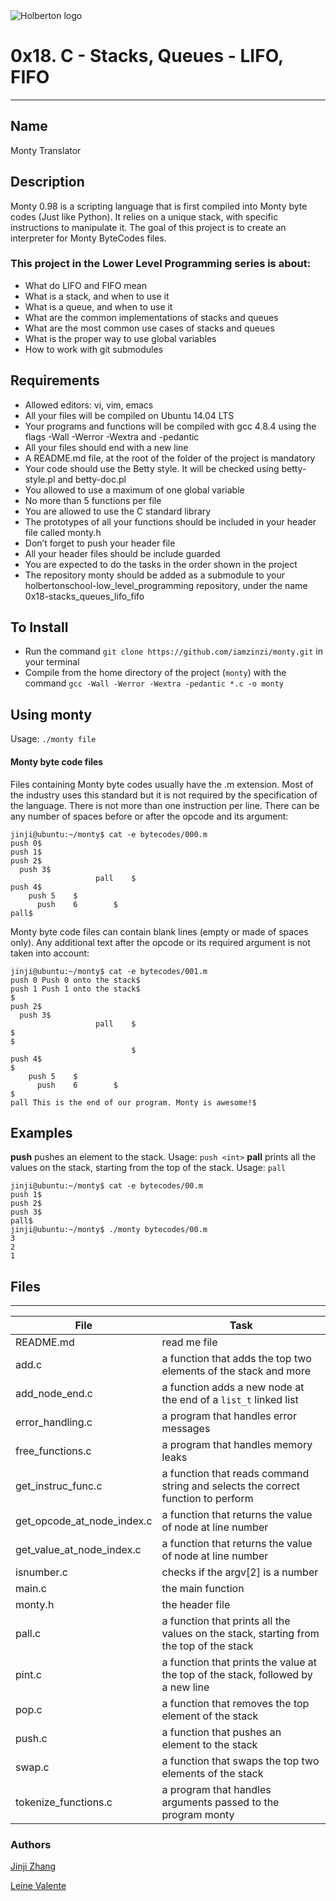 <img src="https://www.holbertonschool.com/assets/holberton-logo-1cc451260ca3cd297def53f2250a9794810667c7ca7b5fa5879a569a457bf16f.png" alt="Holberton logo">

# 0x18. C - Stacks, Queues - LIFO, FIFO
---
## Name

Monty Translator

## Description

Monty 0.98 is a scripting language that is first compiled into Monty byte codes (Just like Python). It relies on a unique stack, with specific instructions to manipulate it. The goal of this project is to create an interpreter for Monty ByteCodes files.

### This project in the Lower Level Programming series is about:

 * What do LIFO and FIFO mean
 * What is a stack, and when to use it
 * What is a queue, and when to use it
 * What are the common implementations of stacks and queues
 * What are the most common use cases of stacks and queues
 * What is the proper way to use global variables
 * How to work with git submodules

## Requirements

 * Allowed editors: vi, vim, emacs
 * All your files will be compiled on Ubuntu 14.04 LTS
 * Your programs and functions will be compiled with gcc 4.8.4 using the flags -Wall -Werror -Wextra and -pedantic
 * All your files should end with a new line
 * A README.md file, at the root of the folder of the project is mandatory
 * Your code should use the Betty style. It will be checked using betty-style.pl and betty-doc.pl
 * You allowed to use a maximum of one global variable
 * No more than 5 functions per file
 * You are allowed to use the C standard library
 * The prototypes of all your functions should be included in your header file called monty.h
 * Don’t forget to push your header file
 * All your header files should be include guarded
 * You are expected to do the tasks in the order shown in the project
 * The repository monty should be added as a submodule to your holbertonschool-low_level_programming repository, under the name 0x18-stacks_queues_lifo_fifo

## To Install
* Run the command `git clone https://github.com/iamzinzi/monty.git` in your terminal
* Compile from the home directory of the project (`monty`) with the command `gcc -Wall -Werror -Wextra -pedantic *.c -o monty`

## Using monty
Usage: `./monty file`
#### Monty byte code files
Files containing Monty byte codes usually have the .m extension. Most of the industry uses this standard but it is not required by the specification of the language. There is not more than one instruction per line. There can be any number of spaces before or after the opcode and its argument:
```
jinji@ubuntu:~/monty$ cat -e bytecodes/000.m
push 0$
push 1$
push 2$
  push 3$
                   pall    $
push 4$
    push 5    $
      push    6        $
pall$
```
Monty byte code files can contain blank lines (empty or made of spaces only). Any additional text after the opcode or its required argument is not taken into account:
```
jinji@ubuntu:~/monty$ cat -e bytecodes/001.m
push 0 Push 0 onto the stack$
push 1 Push 1 onto the stack$
$
push 2$
  push 3$
                   pall    $
$
$
                           $
push 4$
$
    push 5    $
      push    6        $
$
pall This is the end of our program. Monty is awesome!$
```
## Examples
__push__ pushes an element to the stack.
Usage: `push <int>`
__pall__ prints all the values on the stack, starting from the top of the stack.
Usage: `pall`
```
jinji@ubuntu:~/monty$ cat -e bytecodes/00.m
push 1$
push 2$
push 3$
pall$
jinji@ubuntu:~/monty$ ./monty bytecodes/00.m
3
2
1
```

## Files
---
File|Task
---|---
README.md | read me file
add.c | a function that adds the top two elements of the stack and more
add_node_end.c | a function adds a new node at the end of a `list_t` linked list
error_handling.c | a program that handles error messages
free_functions.c | a program that handles memory leaks
get_instruc_func.c | a function that reads command string and selects the correct function to perform
get_opcode_at_node_index.c | a function that returns the value of node at line number
get_value_at_node_index.c | a function that returns the value of node at line number
isnumber.c | checks if the argv[2] is a number
main.c | the main function
monty.h | the header file
pall.c | a function that prints all the values on the stack, starting from the top of the stack
pint.c | a function that prints the value at the top of the stack, followed by a new line
pop.c | a function that removes the top element of the stack
push.c | a function that pushes an element to the stack
swap.c | a function that swaps the top two elements of the stack
tokenize_functions.c | a program that handles arguments passed to the program monty


### Authors

[Jinji Zhang](https://github.com/iamzinzi)

[Leine Valente](https://github.com/leinefran)
